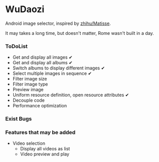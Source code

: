 # WuDaozi

Android image selector, inspired by [zhihu/Matisse](https://github.com/zhihu/Matisse).

It may takes a long time, but doesn't matter, Rome wasn't built in a day.

### ToDoList

* Get and display all images ✔
* Get and display all albums ✔
* Switch albums to display different images ✔
* Select multiple images in sequence ✔
* Filter image size
* Filter image type
* Preview image
* Uniform resource definition, open resource attributes ✔
* Decouple code
* Performance optimization

### Exist Bugs

### Features that may be added

* Video selection
    * Display all videos as list
    * Video preview and play